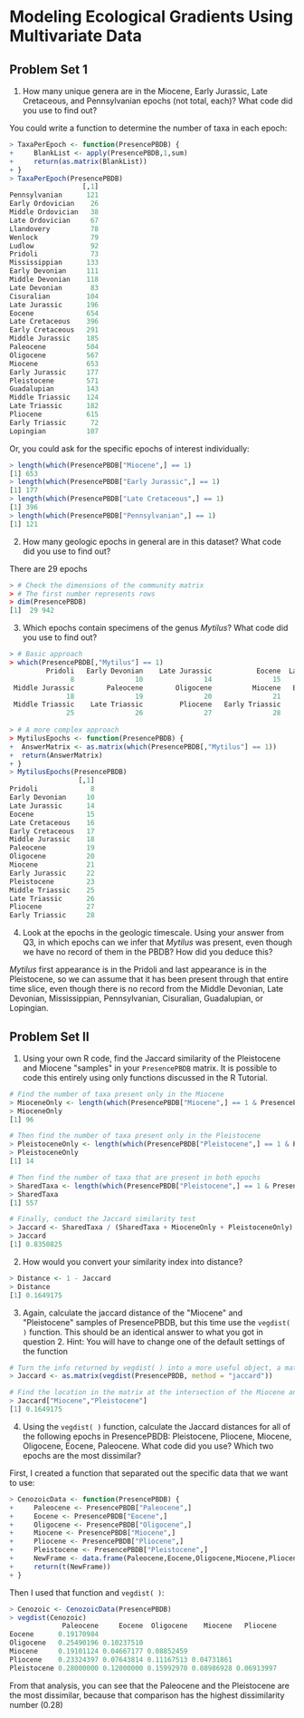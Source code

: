 # Modeling Ecological Gradients Using Multivariate Data

## Problem Set 1

1. How many unique genera are in the Miocene, Early Jurassic, Late Cretaceous, and Pennsylvanian epochs (not total, each)? What code did you use to find out?

You could write a function to determine the number of taxa in each epoch:

````R
> TaxaPerEpoch <- function(PresencePBDB) {
+     BlankList <- apply(PresencePBDB,1,sum)
+     return(as.matrix(BlankList))
+ }
> TaxaPerEpoch(PresencePBDB)
                  [,1]
Pennsylvanian      121
Early Ordovician    26
Middle Ordovician   38
Late Ordovician     67
Llandovery          78
Wenlock             79
Ludlow              92
Pridoli             73
Mississippian      133
Early Devonian     111
Middle Devonian    118
Late Devonian       83
Cisuralian         104
Late Jurassic      196
Eocene             654
Late Cretaceous    396
Early Cretaceous   291
Middle Jurassic    185
Paleocene          504
Oligocene          567
Miocene            653
Early Jurassic     177
Pleistocene        571
Guadalupian        143
Middle Triassic    124
Late Triassic      182
Pliocene           615
Early Triassic      72
Lopingian          107
````

Or, you could ask for the specific epochs of interest individually:

````R
> length(which(PresencePBDB["Miocene",] == 1)
[1] 653
> length(which(PresencePBDB["Early Jurassic",] == 1)
[1] 177
> length(which(PresencePBDB["Late Cretaceous",] == 1)
[1] 396
> length(which(PresencePBDB["Pennsylvanian",] == 1)
[1] 121
````

2. How many geologic epochs in general are in this dataset? What code did you use to find out?

There are 29 epochs

````R
> # Check the dimensions of the community matrix
> # The first number represents rows
> dim(PresencePBDB)
[1]  29 942
````

3. Which epochs contain specimens of the genus *Mytilus*? What code did you use to find out?

````R
> # Basic approach
> which(PresencePBDB[,"Mytilus"] == 1)
         Pridoli   Early Devonian    Late Jurassic           Eocene  Late Cretaceous Early Cretaceous 
               8               10               14               15               16               17 
 Middle Jurassic        Paleocene        Oligocene          Miocene   Early Jurassic      Pleistocene 
              18               19               20               21               22               23 
 Middle Triassic    Late Triassic         Pliocene   Early Triassic 
              25               26               27               28
              
> # A more complex approach
> MytilusEpochs <- function(PresencePBDB) {
+  AnswerMatrix <- as.matrix(which(PresencePBDB[,"Mytilus"] == 1))
+  return(AnswerMatrix)
+ }
> MytilusEpochs(PresencePBDB)
                 [,1]
Pridoli             8
Early Devonian     10
Late Jurassic      14
Eocene             15
Late Cretaceous    16
Early Cretaceous   17
Middle Jurassic    18
Paleocene          19
Oligocene          20
Miocene            21
Early Jurassic     22
Pleistocene        23
Middle Triassic    25
Late Triassic      26
Pliocene           27
Early Triassic     28
````

4. Look at the epochs in the geologic timescale. Using your answer from Q3, in which epochs can we infer that *Mytilus* was present, even though we have no record of them in the PBDB? How did you deduce this?

*Mytilus* first appearance is in the Pridoli and last appearance is in the Pleistocene, so we can assume that it has been present through that entire time slice, even though there is no record from the Middle Devonian, Late Devonian, Mississippian, Pennsylvanian, Cisuralian, Guadalupian, or Lopingian.

## Problem Set II

1. Using your own R code, find the Jaccard similarity of the Pleistocene and Miocene "samples" in your `PresencePBDB` matrix. It is possible to code this entirely using only functions discussed in the R Tutorial.

````R
# Find the number of taxa present only in the Miocene
> MioceneOnly <- length(which(PresencePBDB["Miocene",] == 1 & PresencePBDB["Pleistocene",] == 0))
> MioceneOnly
[1] 96

# Then find the number of taxa present only in the Pleistocene
> PleistoceneOnly <- length(which(PresencePBDB["Pleistocene",] == 1 & PresencePBDB["Miocene",] == 0))
> PleistoceneOnly
[1] 14

# Then find the number of taxa that are present in both epochs
> SharedTaxa <- length(which(PresencePBDB["Pleistocene",] == 1 & PresencePBDB["Miocene",] == 1))
> SharedTaxa
[1] 557

# Finally, conduct the Jaccard similarity test
> Jaccard <- SharedTaxa / (SharedTaxa + MioceneOnly + PleistoceneOnly)
> Jaccard
[1] 0.8350825
````

2. How would you convert your similarity index into distance?

````R
> Distance <- 1 - Jaccard
> Distance
[1] 0.1649175
````

3. Again, calculate the jaccard distance of the "Miocene" and "Pleistocene" samples of PresencePBDB, but this time use the `vegdist( )` function. This should be an identical answer to what you got in question 2. Hint: You will have to change one of the default settings of the function

````R
# Turn the info returned by vegdist( ) into a more useful object, a matrix
> Jaccard <- as.matrix(vegdist(PresencePBDB, method = "jaccard"))

# Find the location in the matrix at the intersection of the Miocene and Pleistocene
> Jaccard["Miocene","Pleistocene"]
[1] 0.1649175
````

4. Using the `vegdist( )` function, calculate the Jaccard distances for all of the following epochs in PresencePBDB: Pleistocene, Pliocene, Miocene, Oligocene, Eocene, Paleocene. What code did you use? Which two epochs are the most dissimilar?

First, I created a function that separated out the specific data that we want to use:

````R
> CenozoicData <- function(PresencePBDB) {
+     Paleocene <- PresencePBDB["Paleocene",]
+     Eocene <- PresencePBDB["Eocene",]
+     Oligocene <- PresencePBDB["Oligocene",]
+     Miocene <- PresencePBDB["Miocene",]
+     Pliocene <- PresencePBDB["Pliocene",]
+     Pleistocene <- PresencePBDB["Pleistocene",] 
+     NewFrame <- data.frame(Paleocene,Eocene,Oligocene,Miocene,Pliocene,Pleistocene)
+     return(t(NewFrame))
+ }
````

Then I used that function and `vegdist( )`:

````R
> Cenozoic <- CenozoicData(PresencePBDB)
> vegdist(Cenozoic)
             Paleocene     Eocene  Oligocene    Miocene   Pliocene
Eocene      0.19170984                                            
Oligocene   0.25490196 0.10237510                                 
Miocene     0.19101124 0.04667177 0.08852459                      
Pliocene    0.23324397 0.07643814 0.11167513 0.04731861           
Pleistocene 0.28000000 0.12000000 0.15992970 0.08986928 0.06913997
````
From that analysis, you can see that the Paleocene and the Pleistocene are the most dissimilar, because that comparison has the highest dissimilarity number (0.28)
